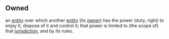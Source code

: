 ## Owned

an <a href="https://essif-lab.github.io/framework/docs/terms/entity" hovertext="Entity: someone or something that is known to exist.">entity</a> over which another <a href="https://essif-lab.github.io/framework/docs/terms/entity" hovertext="Entity: someone or something that is known to exist.">entity</a> (its <a href="https://essif-lab.github.io/framework/docs/terms/owner" hovertext="Owner (of an Entity): the role that a Party performs when it is exercising its legal, rightful or natural title to control that Entity.">owner</a>) has the power (duty, right) to enjoy it, dispose of it and control it; that power is limited to (the scope of) that <a href="https://essif-lab.github.io/framework/docs/terms/jurisdiction" hovertext="Jurisdiction: the composition of a Legal System (legislation, enforcement thereof, and conflict resolution), a Party that governs that Legal System, a scope within which that Legal System is operational, and one or more Objectives for the purpose of which the Legal System is operated.">jurisdiction</a>, and by its rules.

